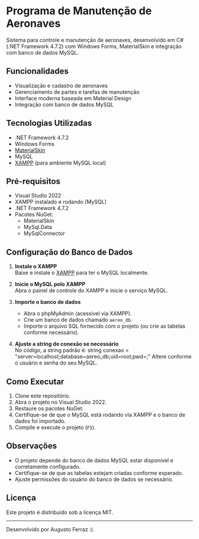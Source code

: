 # Programa de Manutenção de Aeronaves

Sistema para controle e manutenção de aeronaves, desenvolvido em C# (.NET Framework 4.7.2) com Windows Forms, MaterialSkin e integração com banco de dados MySQL.

## Funcionalidades

- Visualização e cadastro de aeronaves
- Gerenciamento de partes e tarefas de manutenção
- Interface moderna baseada em Material Design
- Integração com banco de dados MySQL

## Tecnologias Utilizadas

- .NET Framework 4.7.2
- Windows Forms
- [MaterialSkin](https://github.com/IgnaceMaes/MaterialSkin)
- MySQL
- [XAMPP](https://www.apachefriends.org/pt_br/index.html) (para ambiente MySQL local)

## Pré-requisitos

- Visual Studio 2022
- XAMPP instalado e rodando (MySQL)
- .NET Framework 4.7.2
- Pacotes NuGet:
  - MaterialSkin
  - MySql.Data
  - MySqlConnector

## Configuração do Banco de Dados

1. **Instale o XAMPP**  
   Baixe e instale o [XAMPP](https://www.apachefriends.org/pt_br/index.html) para ter o MySQL localmente.

2. **Inicie o MySQL pelo XAMPP**  
   Abra o painel de controle do XAMPP e inicie o serviço MySQL.

3. **Importe o banco de dados**  
   - Abra o phpMyAdmin (acessível via XAMPP).
   - Crie um banco de dados chamado `aereo_db`.
   - Importe o arquivo SQL fornecido com o projeto (ou crie as tabelas conforme necessário).

4. **Ajuste a string de conexão se necessário**  
   No código, a string padrão é:
string conexao = "server=localhost;database=aereo_db;uid=root;pwd=;"
Altere conforme o usuário e senha do seu MySQL.
## Como Executar

1. Clone este repositório.
2. Abra o projeto no Visual Studio 2022.
3. Restaure os pacotes NuGet.
4. Certifique-se de que o MySQL está rodando via XAMPP e o banco de dados foi importado.
5. Compile e execute o projeto (`F5`).

## Observações

- O projeto depende do banco de dados MySQL estar disponível e corretamente configurado.
- Certifique-se de que as tabelas estejam criadas conforme esperado.
- Ajuste permissões do usuário do banco de dados se necessário.

## Licença

Este projeto é distribuído sob a licença MIT.

---

Desenvolvido por Augusto Ferraz :).
